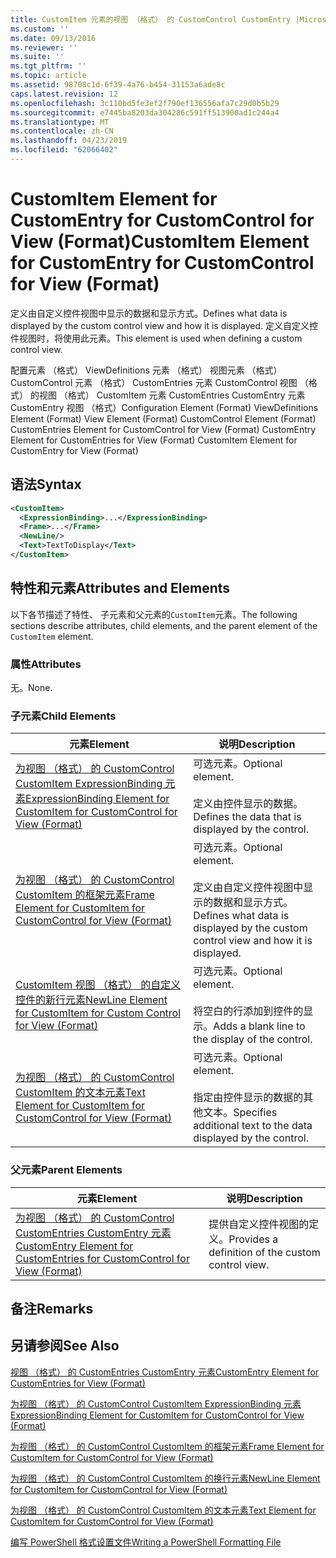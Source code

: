 ```yaml
---
title: CustomItem 元素的视图 （格式） 的 CustomControl CustomEntry |Microsoft Docs
ms.custom: ''
ms.date: 09/13/2016
ms.reviewer: ''
ms.suite: ''
ms.tgt_pltfrm: ''
ms.topic: article
ms.assetid: 98708c1d-6f39-4a76-b454-31153a6ade8c
caps.latest.revision: 12
ms.openlocfilehash: 3c110bd5fe3ef2f790ef136556afa7c29d0b5b29
ms.sourcegitcommit: e7445ba8203da304286c591ff513900ad1c244a4
ms.translationtype: MT
ms.contentlocale: zh-CN
ms.lasthandoff: 04/23/2019
ms.locfileid: "62066402"
---
```

# <a name="customitem-element-for-customentry-for-customcontrol-for-view-format"></a><span data-ttu-id="8ea49-102">CustomItem Element for CustomEntry for CustomControl for View (Format)</span><span class="sxs-lookup"><span data-stu-id="8ea49-102">CustomItem Element for CustomEntry for CustomControl for View (Format)</span></span>

<span data-ttu-id="8ea49-103">定义由自定义控件视图中显示的数据和显示方式。</span><span class="sxs-lookup"><span data-stu-id="8ea49-103">Defines what data is displayed by the custom control view and how it is displayed.</span></span> <span data-ttu-id="8ea49-104">定义自定义控件视图时，将使用此元素。</span><span class="sxs-lookup"><span data-stu-id="8ea49-104">This element is used when defining a custom control view.</span></span>

<span data-ttu-id="8ea49-105">配置元素 （格式） ViewDefinitions 元素 （格式） 视图元素 （格式） CustomControl 元素 （格式） CustomEntries 元素 CustomControl 视图 （格式） 的视图 （格式） CustomItem 元素 CustomEntries CustomEntry 元素CustomEntry 视图 （格式）</span><span class="sxs-lookup"><span data-stu-id="8ea49-105">Configuration Element (Format) ViewDefinitions Element (Format) View Element (Format) CustomControl Element (Format) CustomEntries Element for CustomControl for View (Format) CustomEntry Element for CustomEntries for View (Format) CustomItem Element for CustomEntry for View (Format)</span></span>

## <a name="syntax"></a><span data-ttu-id="8ea49-106">语法</span><span class="sxs-lookup"><span data-stu-id="8ea49-106">Syntax</span></span>

```xml
<CustomItem>
  <ExpressionBinding>...</ExpressionBinding>
  <Frame>...</Frame>
  <NewLine/>
  <Text>TextToDisplay</Text>
</CustomItem>
```

## <a name="attributes-and-elements"></a><span data-ttu-id="8ea49-107">特性和元素</span><span class="sxs-lookup"><span data-stu-id="8ea49-107">Attributes and Elements</span></span>

<span data-ttu-id="8ea49-108">以下各节描述了特性、 子元素和父元素的`CustomItem`元素。</span><span class="sxs-lookup"><span data-stu-id="8ea49-108">The following sections describe attributes, child elements, and the parent element of the `CustomItem` element.</span></span>

### <a name="attributes"></a><span data-ttu-id="8ea49-109">属性</span><span class="sxs-lookup"><span data-stu-id="8ea49-109">Attributes</span></span>

<span data-ttu-id="8ea49-110">无。</span><span class="sxs-lookup"><span data-stu-id="8ea49-110">None.</span></span>

### <a name="child-elements"></a><span data-ttu-id="8ea49-111">子元素</span><span class="sxs-lookup"><span data-stu-id="8ea49-111">Child Elements</span></span>

|<span data-ttu-id="8ea49-112">元素</span><span class="sxs-lookup"><span data-stu-id="8ea49-112">Element</span></span>|<span data-ttu-id="8ea49-113">说明</span><span class="sxs-lookup"><span data-stu-id="8ea49-113">Description</span></span>|
|-------------|-----------------|
|[<span data-ttu-id="8ea49-114">为视图 （格式） 的 CustomControl CustomItem ExpressionBinding 元素</span><span class="sxs-lookup"><span data-stu-id="8ea49-114">ExpressionBinding Element for CustomItem for CustomControl for View (Format)</span></span>](./expressionbinding-element-for-customitem-for-customcontrol-for-view-format.md)|<span data-ttu-id="8ea49-115">可选元素。</span><span class="sxs-lookup"><span data-stu-id="8ea49-115">Optional element.</span></span><br /><br /> <span data-ttu-id="8ea49-116">定义由控件显示的数据。</span><span class="sxs-lookup"><span data-stu-id="8ea49-116">Defines the data that is displayed by the control.</span></span>|
|[<span data-ttu-id="8ea49-117">为视图 （格式） 的 CustomControl CustomItem 的框架元素</span><span class="sxs-lookup"><span data-stu-id="8ea49-117">Frame Element for CustomItem for CustomControl for View (Format)</span></span>](./frame-element-for-customitem-for-customcontrol-for-view-format.md)|<span data-ttu-id="8ea49-118">可选元素。</span><span class="sxs-lookup"><span data-stu-id="8ea49-118">Optional element.</span></span><br /><br /> <span data-ttu-id="8ea49-119">定义由自定义控件视图中显示的数据和显示方式。</span><span class="sxs-lookup"><span data-stu-id="8ea49-119">Defines what data is displayed by the custom control view and how it is displayed.</span></span>|
|[<span data-ttu-id="8ea49-120">CustomItem 视图 （格式） 的自定义控件的新行元素</span><span class="sxs-lookup"><span data-stu-id="8ea49-120">NewLine Element for CustomItem for Custom Control for View (Format)</span></span>](./newline-element-for-customitem-for-customcontrol-for-view-format.md)|<span data-ttu-id="8ea49-121">可选元素。</span><span class="sxs-lookup"><span data-stu-id="8ea49-121">Optional element.</span></span><br /><br /> <span data-ttu-id="8ea49-122">将空白的行添加到控件的显示。</span><span class="sxs-lookup"><span data-stu-id="8ea49-122">Adds a blank line to the display of the control.</span></span>|
|[<span data-ttu-id="8ea49-123">为视图 （格式） 的 CustomControl CustomItem 的文本元素</span><span class="sxs-lookup"><span data-stu-id="8ea49-123">Text Element for CustomItem for CustomControl for View (Format)</span></span>](./text-element-for-customitem-for-customview-for-view-format.md)|<span data-ttu-id="8ea49-124">可选元素。</span><span class="sxs-lookup"><span data-stu-id="8ea49-124">Optional element.</span></span><br /><br /> <span data-ttu-id="8ea49-125">指定由控件显示的数据的其他文本。</span><span class="sxs-lookup"><span data-stu-id="8ea49-125">Specifies additional text to the data displayed by the control.</span></span>|

### <a name="parent-elements"></a><span data-ttu-id="8ea49-126">父元素</span><span class="sxs-lookup"><span data-stu-id="8ea49-126">Parent Elements</span></span>

|<span data-ttu-id="8ea49-127">元素</span><span class="sxs-lookup"><span data-stu-id="8ea49-127">Element</span></span>|<span data-ttu-id="8ea49-128">说明</span><span class="sxs-lookup"><span data-stu-id="8ea49-128">Description</span></span>|
|-------------|-----------------|
|[<span data-ttu-id="8ea49-129">为视图 （格式） 的 CustomControl CustomEntries CustomEntry 元素</span><span class="sxs-lookup"><span data-stu-id="8ea49-129">CustomEntry Element for CustomEntries for CustomControl for View (Format)</span></span>](./customentry-element-for-customentries-for-customcontrol-for-view-format.md)|<span data-ttu-id="8ea49-130">提供自定义控件视图的定义。</span><span class="sxs-lookup"><span data-stu-id="8ea49-130">Provides a definition of the custom control view.</span></span>|

## <a name="remarks"></a><span data-ttu-id="8ea49-131">备注</span><span class="sxs-lookup"><span data-stu-id="8ea49-131">Remarks</span></span>

## <a name="see-also"></a><span data-ttu-id="8ea49-132">另请参阅</span><span class="sxs-lookup"><span data-stu-id="8ea49-132">See Also</span></span>

[<span data-ttu-id="8ea49-133">视图 （格式） 的 CustomEntries CustomEntry 元素</span><span class="sxs-lookup"><span data-stu-id="8ea49-133">CustomEntry Element for CustomEntries for View (Format)</span></span>](./customentry-element-for-customentries-for-customcontrol-for-view-format.md)

[<span data-ttu-id="8ea49-134">为视图 （格式） 的 CustomControl CustomItem ExpressionBinding 元素</span><span class="sxs-lookup"><span data-stu-id="8ea49-134">ExpressionBinding Element for CustomItem for CustomControl for View (Format)</span></span>](./expressionbinding-element-for-customitem-for-customcontrol-for-view-format.md)

[<span data-ttu-id="8ea49-135">为视图 （格式） 的 CustomControl CustomItem 的框架元素</span><span class="sxs-lookup"><span data-stu-id="8ea49-135">Frame Element for CustomItem for CustomControl for View (Format)</span></span>](./frame-element-for-customitem-for-customcontrol-for-view-format.md)

[<span data-ttu-id="8ea49-136">为视图 （格式） 的 CustomControl CustomItem 的换行元素</span><span class="sxs-lookup"><span data-stu-id="8ea49-136">NewLine Element for CustomItem for CustomControl for View (Format)</span></span>](./newline-element-for-customitem-for-customcontrol-for-view-format.md)

[<span data-ttu-id="8ea49-137">为视图 （格式） 的 CustomControl CustomItem 的文本元素</span><span class="sxs-lookup"><span data-stu-id="8ea49-137">Text Element for CustomItem for CustomControl for View (Format)</span></span>](./text-element-for-customitem-for-customview-for-view-format.md)

[<span data-ttu-id="8ea49-138">编写 PowerShell 格式设置文件</span><span class="sxs-lookup"><span data-stu-id="8ea49-138">Writing a PowerShell Formatting File</span></span>](./writing-a-powershell-formatting-file.md)
